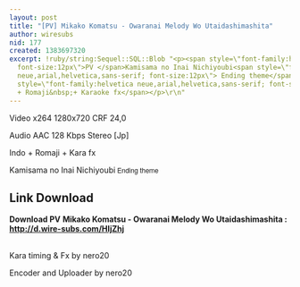 ```yaml
---
layout: post
title: "[PV] Mikako Komatsu - Owaranai Melody Wo Utaidashimashita"
author: wiresubs
nid: 177
created: 1383697320
excerpt: !ruby/string:Sequel::SQL::Blob "<p><span style=\"font-family:helvetica neue,arial,helvetica,sans-serif;
  font-size:12px\">PV </span>Kamisama no Inai Nichiyoubi<span style=\"font-family:helvetica
  neue,arial,helvetica,sans-serif; font-size:12px\"> Ending theme</span><br />\r\n<span
  style=\"font-family:helvetica neue,arial,helvetica,sans-serif; font-size:12px\">Indo
  + Romaji&nbsp;+ Karaoke fx</span></p>\r\n"
---
```

<p class="rtecenter">Video x264 1280x720 CRF 24,0<br />
Audio AAC 128 Kbps Stereo&nbsp;[Jp]<br />
Indo + Romaji + Kara fx<br />
Kamisama no Inai Nichiyoubi<span style="font-family:helvetica neue,arial,helvetica,sans-serif; font-size:12px">&nbsp;Ending theme</span></p>

<h2>Link Download</h2>

<p><strong>Download PV</strong>&nbsp;<strong>Mikako Komatsu - Owaranai Melody Wo Utaidashimashita :&nbsp; <a href="http://d.wire-subs.com/HIjZhj">http://d.wire-subs.com/HIjZhj</a></strong><br />
<br />
Kara timing &amp; Fx by nero20<br />
Encoder and Uploader by nero20</p>
